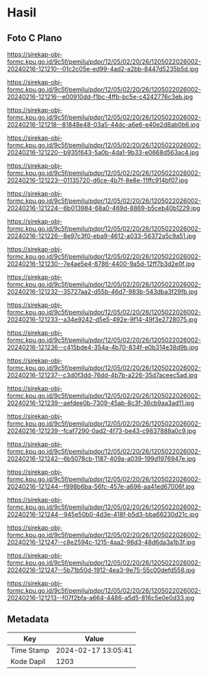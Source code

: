 # Hasil

## Foto C Plano

https://sirekap-obj-formc.kpu.go.id/9c5f/pemilu/pdpr/12/05/02/20/26/1205022026002-20240216-121210--01c2c05e-ed99-4ad2-a2bb-8447d5235b5d.jpg

https://sirekap-obj-formc.kpu.go.id/9c5f/pemilu/pdpr/12/05/02/20/26/1205022026002-20240216-121216--e00910dd-f1bc-4ffb-bc5e-c4242776c3eb.jpg

https://sirekap-obj-formc.kpu.go.id/9c5f/pemilu/pdpr/12/05/02/20/26/1205022026002-20240216-121218--81848e48-03a5-44dc-a6e6-e40e2d8ab0b6.jpg

https://sirekap-obj-formc.kpu.go.id/9c5f/pemilu/pdpr/12/05/02/20/26/1205022026002-20240216-121220--b935f643-5a0b-4da1-9b33-e0668d563ac4.jpg

https://sirekap-obj-formc.kpu.go.id/9c5f/pemilu/pdpr/12/05/02/20/26/1205022026002-20240216-121223--01135720-d6ce-4b7f-8e8e-11ffc914bf07.jpg

https://sirekap-obj-formc.kpu.go.id/9c5f/pemilu/pdpr/12/05/02/20/26/1205022026002-20240216-121224--6b013984-68a0-469d-8869-b5ceb40b1229.jpg

https://sirekap-obj-formc.kpu.go.id/9c5f/pemilu/pdpr/12/05/02/20/26/1205022026002-20240216-121226--8e97c3f0-eba9-4612-a033-56372a5c9a51.jpg

https://sirekap-obj-formc.kpu.go.id/9c5f/pemilu/pdpr/12/05/02/20/26/1205022026002-20240216-121230--7e4ae5e4-8786-4400-9a5d-12ff7b3d2e0f.jpg

https://sirekap-obj-formc.kpu.go.id/9c5f/pemilu/pdpr/12/05/02/20/26/1205022026002-20240216-121232--35727aa2-d55b-46d7-983b-543dba3f29fb.jpg

https://sirekap-obj-formc.kpu.go.id/9c5f/pemilu/pdpr/12/05/02/20/26/1205022026002-20240216-121233--a34e9242-d5e5-492e-9f14-49f3e2728075.jpg

https://sirekap-obj-formc.kpu.go.id/9c5f/pemilu/pdpr/12/05/02/20/26/1205022026002-20240216-121236--c415bde4-354a-4b70-834f-e0b314e38d9b.jpg

https://sirekap-obj-formc.kpu.go.id/9c5f/pemilu/pdpr/12/05/02/20/26/1205022026002-20240216-121237--c3d0f3dd-76dd-4b7b-a226-35d7aceec5ad.jpg

https://sirekap-obj-formc.kpu.go.id/9c5f/pemilu/pdpr/12/05/02/20/26/1205022026002-20240216-121239--aefdee0b-7309-45ab-8c3f-36cb9aa3ad11.jpg

https://sirekap-obj-formc.kpu.go.id/9c5f/pemilu/pdpr/12/05/02/20/26/1205022026002-20240216-121239--fcaf7290-0ad2-4f73-be43-c9837888a0c9.jpg

https://sirekap-obj-formc.kpu.go.id/9c5f/pemilu/pdpr/12/05/02/20/26/1205022026002-20240216-121242--6b5078cb-1187-409a-a039-199d1976947e.jpg

https://sirekap-obj-formc.kpu.go.id/9c5f/pemilu/pdpr/12/05/02/20/26/1205022026002-20240216-121244--f998b6ba-56fc-457e-a696-aa41ed67006f.jpg

https://sirekap-obj-formc.kpu.go.id/9c5f/pemilu/pdpr/12/05/02/20/26/1205022026002-20240216-121244--945e50b0-4d3e-418f-b5d3-bba66230d21c.jpg

https://sirekap-obj-formc.kpu.go.id/9c5f/pemilu/pdpr/12/05/02/20/26/1205022026002-20240216-121247--c8e2594c-1215-4aa2-96d3-48d6da3a1b3f.jpg

https://sirekap-obj-formc.kpu.go.id/9c5f/pemilu/pdpr/12/05/02/20/26/1205022026002-20240216-121247--5b71b50d-1912-4ea3-9e75-55c00defd558.jpg

https://sirekap-obj-formc.kpu.go.id/9c5f/pemilu/pdpr/12/05/02/20/26/1205022026002-20240216-121213--f07f2bfa-a664-4486-a5d5-816c5e0e0d33.jpg


## Metadata

| Key        | Value               |
| ---------- | ------------------- |
| Time Stamp | 2024-02-17 13:05:41 |
| Kode Dapil | 1203                |



